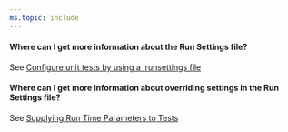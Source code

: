 ```yaml
---
ms.topic: include
---
```


#### Where can I get more information about the Run Settings file?

See [Configure unit tests by using a .runsettings file](/visualstudio/test/configure-unit-tests-by-using-a-dot-runsettings-file)

#### Where can I get more information about overriding settings in the Run Settings file?

See [Supplying Run Time Parameters to Tests](https://blogs.msdn.com/b/visualstudioalm/archive/2015/09/04/supplying-run-time-parameters-to-tests.aspx)
